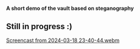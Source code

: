 #### A short demo of the vault based on steganography
## Still in progress :)

[Screencast from 2024-03-18 23-40-44.webm](https://github.com/Dani780-C/steg0vault_frontend/assets/79227896/d702100c-a73d-4326-93f0-5578bc5384a6)
